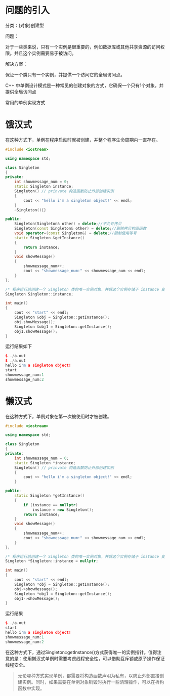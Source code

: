 # 问题的引入

分类：(对象)创建型

问题：

对于一些类来说，只有一个实例是很重要的，例如数据库或其他共享资源的访问权限。并且这个实例需要易于被访问。

解决方案：

保证一个类只有一个实例，并提供一个访问它的全局访问点。

C++ 中单例设计模式是一种常见的创建对象的方式，它确保一个只有1个对象，并提供全局访问点

常用的单例实现方式

# 饿汉式

在这种方式下，单例在程序启动时就被创建，并整个程序生命周期内一直存在。
``` cpp
#include <iostream>

using namespace std;

class Singleton
{
private:
    int showmessage_num = 0;
    static Singleton instance;
    Singleton() // prinvate 构造函数防止外部创建实例
    {
        cout << "hello i'm a singleton object!" << endl;
    }
    ~Singleton(){}

public:
    Singleton(Singleton& other) = delete;//不允许拷贝
    Singleton(const Singleton& other) = delete;//删除拷贝构造函数
    void operator=(const Singleton&) = delete;//限制使用等号
    static Singleton &getInstance()
    {
        return instance;
    }
    void showMessage()
    {
        showmessage_num++;
        cout << "showmessage_num:" << showmessage_num << endl;
    }
};

/* 程序运行前创建一个 Singleton 类的唯一实例对象，并将这个实例存储于 instance 变量中 */
Singleton Singleton::instance;

int main()
{
    cout << "start" << endl;
    Singleton &obj = Singleton::getInstance();
    obj.showMessage();
    Singleton &obj1 = Singleton::getInstance();
    obj1.showMessage();
}
```
运行结果如下
``` cpp
$ ./a.out 
$ ./a.out 
hello i'm a singleton object!
start
showmessage_num:1
showmessage_num:2
```
# 懒汉式

在这种方式下，单例对象在第一次被使用时才被创建。
```cpp
#include <iostream>

using namespace std;

class Singleton
{
private:
    int showmessage_num = 0;
    static Singleton *instance;
    Singleton() // prinvate 构造函数防止外部创建实例
    {
        cout << "hello i'm a singleton object!" << endl;
    }

public:
    static Singleton *getInstance()
    {
        if (instance == nullptr)
            instance = new Singleton();
        return instance;
    }
    void showMessage()
    {
        showmessage_num++;
        cout << "showmessage_num:" << showmessage_num << endl;
    }
};

/* 程序运行前创建一个 Singleton 类的唯一实例对象，并将这个实例存储于 instance 变量中 */
Singleton *Singleton::instance = nullptr;

int main()
{
    cout << "start" << endl;
    Singleton *obj = Singleton::getInstance();
    obj->showMessage();
    Singleton *obj1 = Singleton::getInstance();
    obj1->showMessage();
}
```
运行结果
``` cpp
$ ./a.out 
start
hello i'm a singleton object!
showmessage_num:1
showmessage_num:2
```
在这种方式下，通过Singleton::getInstance()方式获得唯一的实例指针。值得注意的是：使用懒汉式单例时需要考虑线程安全性，可以借助互斥锁或原子操作保证线程安全。

> 无论哪种方式实现单例，都需要将构造函数声明为私有，以防止外部直接创建实例。同时，如果需要在单例对象销毁时执行一些清理操作，可以在析构函数中实现。
